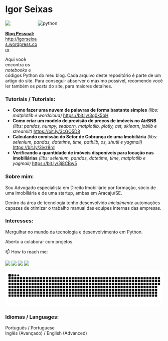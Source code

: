 # Igor Seixas
 <div>
  <a href="https://github.com/igor-seixas">
  <img height="150em" src="https://github-readme-stats.vercel.app/api?username=igor-seixas&show_icons=true&theme=white&include_all_commits=true&count_private=true"/>
    <img align="right" alt="python" height="150px" width="400px" target="_blank" src="https://media4.giphy.com/media/coxQHKASG60HrHtvkt/giphy.gif?cid=ecf05e47o02vu9a3b61lr2dpuo6bhg9era2nlfilyv8fuqpr&rid=giphy.gif&ct=g">  
    </div>
  
  
**Blog Pessoal:** http://igorseixas.wordpress.com

Aqui você encontra os *notebooks* e códigos Python do meu blog. Cada arquivo deste repositório é parte de um artigo do site. Para conseguir absorver o máximo possível, recomendo você ler também os *posts* do site, para maiores detalhes.

### Tutoriais / Tutorials:

* **Como fazer uma nuvem de palavras de forma bastante simples** *(libs: matplotlib e wordcloud)* https://bit.ly/3q0k5bH
 * **Como criar um modelo de previsão de preços de imóveis no AirBNB** *(libs: pandas, numpy, seaborn, matplotlib, plotly, ast, sklearn, joblib e streamlit)* https://bit.ly/3cGO5D8
* **Calculando comissão do Setor de Cobrança de uma Imobiliária** *(libs: selenium, pandas, datetime, time, pathlib, os, shutil e yagmail)* https://bit.ly/3ivz8rd
* **Verificando a quantidade de imóveis disponíveis para locação nas imobiliárias** *(libs: selenium, pandas, datetime, time, matplotlib e yagmail)* https://bit.ly/3j8CBw5



### Sobre mim:

  Sou Advogado especialista em Direito Imobiliário por formação, sócio de uma Imobiliária e de uma startup, ambas em Aracaju/SE. 
  
  Dentro da área de tecnologia tenho desenvolvido *inicialmente* automações capazes de otimizar o trabalho manual das equipes internas das empresas.

  
### Interesses:
  
  Mergulhar no mundo da tecnologia e desenvolvimento em Python.
  
  Aberto a colaborar com projetos.
  
📫 How to reach me:
<div> 
  <a href="https://instagram.com/igorseixas" target="_blank"><img src="https://img.shields.io/badge/-Instagram-%23E4405F?style=for-the-badge&logo=instagram&logoColor=white" target="_blank"></a>
  <a href = "mailto:igorseixas@hotmail.com"><img src="https://img.shields.io/badge/-Hotmail-%23333?style=for-the-badge&logo=gmail&logoColor=white" target="_blank"></a>
  <a href="https://www.linkedin.com/in/igor-seixas-32971a30/" target="_blank"><img src="https://img.shields.io/badge/-LinkedIn-%230077B5?style=for-the-badge&logo=linkedin&logoColor=white" target="_blank"></a> 
    <a href="https://api.whatsapp.com/send?phone=5579999915517" target="_blank"><img src="https://img.shields.io/badge/WhatsApp-25D366?style=for-the-badge&logo=whatsapp&logoColor=white" target="_blank"></a>
  
 
  ![Snake animation](https://github.com/Hermelio/Hermelio/blob/output/github-contribution-grid-snake.svg)
 
</div>

### Idiomas / Languages:

Português / Portuguese <br>
Inglês (Avançado) / English (Advanced)
<!---
igor-seixas/igor-seixas is a ✨ special ✨ repository because its `README.md` (this file) appears on your GitHub profile.
You can click the Preview link to take a look at your changes.
--->
